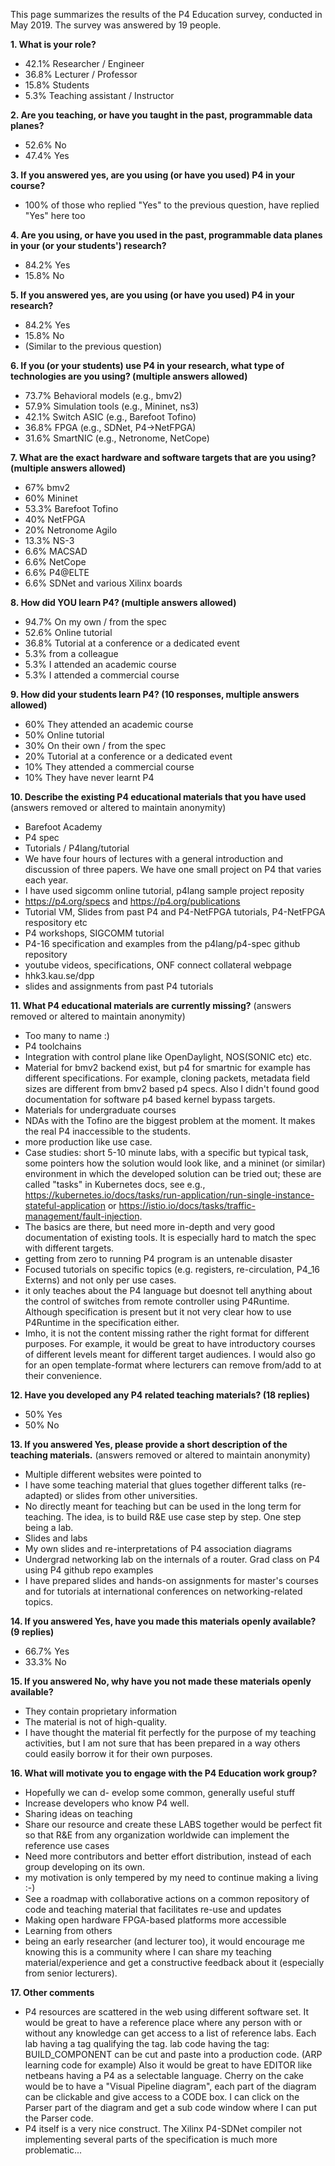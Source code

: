 This page summarizes the results of the P4 Education survey, conducted in May 2019.
The survey was answered by 19 people.

**1. What is your role?**
- 42.1% Researcher / Engineer
- 36.8% Lecturer / Professor
- 15.8% Students
- 5.3% Teaching assistant / Instructor

**2. Are you teaching, or have you taught in the past, programmable data planes?**
- 52.6% No
- 47.4% Yes

**3. If you answered yes, are you using (or have you used) P4 in your course?**
- 100% of those who replied "Yes" to the previous question, have replied "Yes" here too

**4. Are you using, or have you used in the past, programmable data planes in your (or your students') research?**
- 84.2% Yes
- 15.8% No

**5. If you answered yes, are you using (or have you used) P4 in your research?**
- 84.2% Yes
- 15.8% No
- (Similar to the previous question)

**6. If you (or your students) use P4 in your research, what type of technologies are you using? (multiple answers allowed)**
- 73.7% Behavioral models (e.g., bmv2)
- 57.9% Simulation tools (e.g., Mininet, ns3)
- 42.1% Switch ASIC (e.g., Barefoot Tofino)
- 36.8% FPGA (e.g., SDNet, P4->NetFPGA)
- 31.6% SmartNIC (e.g., Netronome, NetCope)

**7. What are the exact hardware and software targets that are you using? (multiple answers allowed)**
- 67% bmv2 
- 60% Mininet 
- 53.3% Barefoot Tofino 
- 40% NetFPGA 
- 20% Netronome Agilo
- 13.3% NS-3 
- 6.6% MACSAD
- 6.6% NetCope
- 6.6% P4@ELTE
- 6.6% SDNet and various Xilinx boards

**8. How did YOU learn P4? (multiple answers allowed)**
- 94.7% On my own / from the spec
- 52.6% Online tutorial
- 36.8% Tutorial at a conference or a dedicated event
- 5.3% from a colleague
- 5.3% I attended an academic course
- 5.3% I attended a commercial course

**9. How did your students learn P4? (10 responses, multiple answers allowed)**
- 60% They attended an academic course
- 50% Online tutorial
- 30% On their own / from the spec
- 20% Tutorial at a conference or a dedicated event
- 10% They attended a commercial course
- 10% They have never learnt P4

**10. Describe the existing P4 educational materials that you have used**
(answers removed or altered to maintain anonymity)
- Barefoot Academy
- P4 spec
- Tutorials / P4lang/tutorial
- We have four hours of lectures with a general introduction and discussion of three papers. We have one small project on P4 that varies each year.
- I have used sigcomm online tutorial, p4lang sample project reposity
- https://p4.org/specs and https://p4.org/publications
- Tutorial VM, Slides from past P4 and P4-NetFPGA tutorials, P4-NetFPGA respository etc
- P4 workshops, SIGCOMM tutorial
- P4-16 specification and examples from the p4lang/p4-spec github repository
- youtube videos, specifications, ONF connect collateral webpage
- hhk3.kau.se/dpp
- slides and assignments from past P4 tutorials 

**11. What P4 educational materials are currently missing?**
(answers removed or altered to maintain anonymity)
- Too many to name :)
- P4 toolchains
- Integration with control plane like OpenDaylight, NOS(SONIC etc) etc.
- Material for bmv2 backend exist, but p4 for smartnic for example has different specifications. For example, cloning packets, metadata field sizes are different from bmv2 based p4 specs. Also I didn't found good documentation for software p4 based kernel bypass targets. 
- Materials for undergraduate courses
- NDAs with the Tofino are the biggest problem at the moment. It makes the real P4 inaccessible to the students. 
- more production like use case.
- Case studies: short 5-10 minute labs, with a specific but typical task, some pointers how the solution would look like, and a mininet (or similar) environment in which the developed solution can be tried out; these are called "tasks" in Kubernetes docs, see e.g., https://kubernetes.io/docs/tasks/run-application/run-single-instance-stateful-application or https://istio.io/docs/tasks/traffic-management/fault-injection.
- The basics are there, but need more in-depth and very good documentation of existing tools. It is especially hard to match the spec with different targets.
- getting from zero to running P4 program is an untenable disaster
- Focused tutorials on specific topics (e.g. registers, re-circulation, P4_16 Externs) and not only per use cases. 
- it only teaches about the P4 language but doesnot tell anything about the control of switches from remote controller using P4Runtime. Although specification is present but it not very clear how to use P4Runtime in the specification either.
- Imho, it is not the content missing rather the right format for different purposes. For example, it would be great to have introductory courses of different levels meant for different target audiences. I would also go for an open template-format where lecturers can remove from/add to at their convenience. 

**12. Have you developed any P4 related teaching materials? (18 replies)**
- 50% Yes
- 50% No

**13. If you answered Yes, please provide a short description of the teaching materials.**
(answers removed or altered to maintain anonymity)
- Multiple different websites were pointed to
- I have some teaching material that glues together different talks (re-adapted) or slides from other universities. 
- No directly meant for teaching but can be used in the long term for teaching. The idea, is to build R&E use case step by step. One step being a lab. 
- Slides and labs
- My own slides and re-interpretations of P4 association diagrams
- Undergrad networking lab on the internals of a router. Grad class on P4 using P4 github repo examples
- I have prepared slides and hands-on assignments for master's courses and for tutorials at international conferences on networking-related topics.

**14. If you answered Yes, have you made this materials openly available? (9 replies)**
- 66.7% Yes
- 33.3% No

**15. If you answered No, why have you not made these materials openly available?**
- They contain proprietary information
- The material is not of high-quality.
- I have thought the material fit perfectly for the purpose of my teaching activities, but I am not sure that has been prepared in a way others could easily borrow it for their own purposes.

**16. What will motivate you to engage with the P4 Education work group?**
- Hopefully we can d- evelop some common, generally useful stuff
- Increase developers who know P4 well.
- Sharing ideas on teaching
- Share our resource and create these LABS together would be perfect fit so that R&E from any organization worldwide can implement the reference use cases 
- Need more contributors and better effort distribution, instead of each group developing on its own.
- my motivation is only tempered by my need to continue making a living :-)
- See a roadmap with collaborative actions on a common repository of code and teaching material that facilitates re-use and updates 
- Making open hardware FPGA-based platforms more accessible
- Learning from others
- being an early researcher (and lecturer too), it would encourage me knowing this is a community where I can share my teaching material/experience and get a constructive feedback about it (especially from senior lecturers). 

**17. Other comments**
- P4 resources are scattered in the web using different software set. It would be great to have a reference place where any person with or without any knowledge can get access to a list of reference labs. Each lab having a tag qualifying the tag. lab code having the tag: BUILD_COMPONENT can be cut and paste into a production code. (ARP learning code for example) Also it would be great to have EDITOR like netbeans having a P4 as a selectable language. Cherry on the cake would be to have a "Visual Pipeline diagram", each part of the diagram can be clickable and give access to a CODE box. I can click on the Parser part of the diagram and get a sub code window where I can put the Parser code.
- P4 itself is a very nice construct. The Xilinx P4-SDNet compiler not implementing several parts of the specification is much more problematic...





